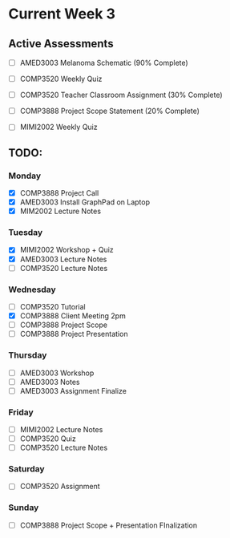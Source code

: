 # Current Week 3

## Active Assessments

- [ ] AMED3003 Melanoma Schematic (90% Complete)

- [ ] COMP3520 Weekly Quiz
- [ ] COMP3520 Teacher Classroom Assignment (30% Complete)

- [ ] COMP3888 Project Scope Statement (20% Complete)

- [ ] MIMI2002 Weekly Quiz

## TODO:

### Monday

- [x] COMP3888 Project Call
- [x] AMED3003 Install GraphPad on Laptop
- [x] MIM2002 Lecture Notes

### Tuesday

- [x] MIMI2002 Workshop + Quiz
- [x] AMED3003 Lecture Notes
- [ ] COMP3520 Lecture Notes

### Wednesday

- [ ] COMP3520 Tutorial
- [x] COMP3888 Client Meeting 2pm
- [ ] COMP3888 Project Scope
- [ ] COMP3888 Project Presentation

### Thursday

- [ ] AMED3003 Workshop
- [ ] AMED3003 Notes
- [ ] AMED3003 Assignment Finalize

### Friday

- [ ] MIMI2002 Lecture Notes
- [ ] COMP3520 Quiz
- [ ] COMP3520 Lecture Notes

### Saturday

- [ ] COMP3520 Assignment

### Sunday

- [ ] COMP3888 Project Scope + Presentation FInalization
